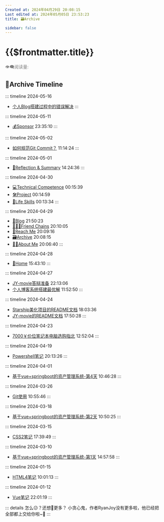 ```yaml
---
Created at: 2024年04月29日 20:08:15
Last edited at: 2024年05月05日 23:53:23
title: 🗃️Archive

sidebar: false
---
```

# {{$frontmatter.title}} <badge type="tip" text="持续更新" style="margin-top:12px;"/>

<div class="flex gap-[4px] items-center" style="color:gray;font-size:14px;">
  👁️‍🗨️阅读量: <span id="busuanzi_container_page_pv">
    <span id="busuanzi_value_page_pv" />
  </span>
</div>

## 🌴Archive Timeline
::: timeline 2024-05-16
- [个人Blog搭建过程中的错误解决](/blog/project/RyanJoy-s_Web/Error_fix)
:::

::: timeline 2024-05-11
- [💰Sponsor](/about_me/sponsor.md) 23:35:10
:::

::: timeline 2024-05-02
- [如何规范Git Commit？](/blog/tech_skills/Git/如何规范Git%20Commit？) 11:14:24
:::

::: timeline 2024-05-01
- [🤔Reflection & Summary](/blog/reflection&summary/) 14:24:36
:::

::: timeline 2024-04-30
- [💻Technical Competence](/blog/tech_skills/) 00:15:39
- [🛠️Project](/blog/project/) 00:14:59
- [🚶Life Skills](/blog/life_skills/) 00:13:34
:::

::: timeline 2024-04-29
- [📒Blog](/blog/) 21:50:23
- [🧑‍🤝‍🧑Friend Chains](/about_me/friendChains) 20:10:05
- [📱Reach Me](/about_me/reach_me) 20:09:16
- [🗃️Archive](/archive/) 20:08:15
- [👨‍🎓About Me](/about_me/) 20:06:40
:::

::: timeline 2024-04-28
- [🏡Home](/) 15:43:10
:::

::: timeline 2024-04-27
- [JY-movie答辩准备](/blog/project/JY-movie/JY-movie答辩相关) 22:13:06
- [个人博客系统搭建最优解](/blog/tech_skills/Blog/个人博客系统搭建最优解) 11:52:50
:::

::: timeline 2024-04-24
- [Starship美化项目的README文档](/blog/project/Starship_customize/starship_custom) 18:03:36
- [JY-movie的README文档](/blog/project/JY-movie/jy-movie) 17:50:28
:::

::: timeline 2024-04-23
- [7000￥价位笔记本电脑选购指北](/blog/life_skills/shopping/7000￥价位笔记本电脑选购指北) 12:52:04
:::

::: timeline 2024-04-19
- [Powershell笔记](/blog/tech_skills/Powershell/powershell) 20:13:26
:::

::: timeline 2024-04-01
- [基于vue+springboot的资产管理系统-第4天](/blog/project/基于vue+springboot的资产管理系统/第4天---智慧物业管理系统) 10:46:28
:::

::: timeline 2024-03-26
- [Git使用](/blog/tech_skills/Git/git使用) 10:55:46
:::

::: timeline 2024-03-18
- [基于vue+springboot的资产管理系统-第2天](/blog/project/基于vue+springboot的资产管理系统/第2天_2---项目速成攻略) 10:50:25
:::

::: timeline 2024-03-15
- [CSS2笔记](/blog/tech_skills/CSS/CSS2) 17:39:49
:::

::: timeline 2024-03-10
- [基于vue+springboot的资产管理系统-第1天](/blog/project/基于vue+springboot的资产管理系统/第1天---前端) 14:57:58
:::

::: timeline 2024-01-15
- [HTML4笔记](/blog/tech_skills/HTML/HTML4) 10:01:13
:::

::: timeline 2024-01-12
- [Vue笔记](/blog/tech_skills/VUE/VUE) 22:01:19
:::

::: details 怎么😕？还想👀更多？
小贪心鬼，作者RyanJoy没有更多啦，他已经把全部都上交给你啦~🥵
:::